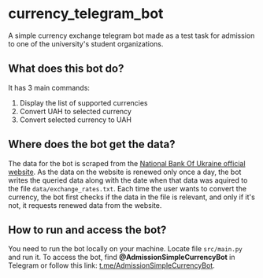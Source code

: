 # currency_telegram_bot
A simple currency exchange telegram bot made as a test task for admission to one of the university's student organizations.

## What does this bot do?
It has 3 main commands:
1. Display the list of supported currencies
2. Convert UAH to selected currency
3. Convert selected currency to UAH

## Where does the bot get the data?
The data for the bot is scraped from the [National Bank Of Ukraine official website](https://bank.gov.ua/ua/markets/exchangerates).
As the data on the website is renewed only once a day, the bot writes the queried data along with the date when that data was aquired to the file <code>data/exchange_rates.txt</code>. Each time the user wants to convert the currency, the bot first checks if the data in the file is relevant, and only if it's not, it requests renewed data from the website.

## How to run and access the bot?
You need to run the bot locally on your machine. Locate file <code>src/main.py</code> and run it. 
To access the bot, find **@AdmissionSimpleCurrencyBot** in Telegram or follow this link: [t.me/AdmissionSimpleCurrencyBot](https://t.me/AdmissionSimpleCurrencyBot).

